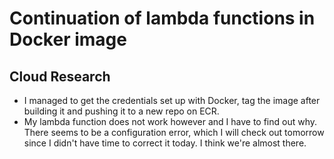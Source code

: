 <!-- This is a template you can use for quick progress days. It removes a lot of the steps we encourage you to share in the longer template 000-DAY-ARTICLE-LONG-TEMPLATE.MD-->

# Continuation of lambda functions in Docker image

## Cloud Research

- I managed to get the credentials set up with Docker, tag the image after building it and pushing it to a new repo on ECR.
- My lambda function does not work however and I have to find out why. There seems to be a configuration error, which I will check out tomorrow since I didn't have time to correct it today. I think we're almost there.
